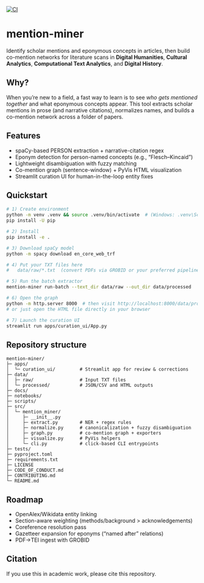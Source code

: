 [![CI](https://github.com/bfiliks/mention-miner/actions/workflows/ci.yml/badge.svg)](https://github.com/<bfiliks>/mention-miner/actions/workflows/ci.yml)

# mention-miner
Identify scholar mentions and eponymous concepts in articles, then build co-mention networks for literature scans in **Digital Humanities**, **Cultural Analytics**, **Computational Text Analytics**, and **Digital History**.

## Why?
When you’re new to a field, a fast way to learn is to see *who gets mentioned together* and what eponymous concepts appear. This tool extracts scholar mentions in prose (and narrative citations), normalizes names, and builds a co-mention network across a folder of papers.

## Features
- spaCy-based PERSON extraction + narrative-citation regex
- Eponym detection for person-named concepts (e.g., “Flesch–Kincaid”)
- Lightweight disambiguation with fuzzy matching
- Co-mention graph (sentence-window) + PyVis HTML visualization
- Streamlit curation UI for human-in-the-loop entity fixes

## Quickstart
```bash
# 1) Create environment
python -m venv .venv && source .venv/bin/activate  # (Windows: .venv\Scripts\activate)
pip install -U pip

# 2) Install
pip install -e .

# 3) Download spaCy model
python -m spacy download en_core_web_trf

# 4) Put your TXT files here
#   data/raw/*.txt  (convert PDFs via GROBID or your preferred pipeline)

# 5) Run the batch extractor
mention-miner run-batch --text_dir data/raw --out_dir data/processed

# 6) Open the graph
python -m http.server 8000  # then visit http://localhost:8000/data/processed/mentions_network.html
# or just open the HTML file directly in your browser

# 7) Launch the curation UI
streamlit run apps/curation_ui/App.py
```

## Repository structure
```
mention-miner/
├─ apps/
│  └─ curation_ui/         # Streamlit app for review & corrections
├─ data/
│  ├─ raw/                 # Input TXT files
│  └─ processed/           # JSON/CSV and HTML outputs
├─ docs/
├─ notebooks/
├─ scripts/
├─ src/
│  └─ mention_miner/
│     ├─ __init__.py
│     ├─ extract.py        # NER + regex rules
│     ├─ normalize.py      # canonicalization + fuzzy disambiguation
│     ├─ graph.py          # co-mention graph + exporters
│     ├─ visualize.py      # PyVis helpers
│     └─ cli.py            # click-based CLI entrypoints
├─ tests/
├─ pyproject.toml
├─ requirements.txt
├─ LICENSE
├─ CODE_OF_CONDUCT.md
├─ CONTRIBUTING.md
└─ README.md
```

## Roadmap
- OpenAlex/Wikidata entity linking
- Section-aware weighting (methods/background > acknowledgements)
- Coreference resolution pass
- Gazetteer expansion for eponyms (“named after” relations)
- PDF→TEI ingest with GROBID

## Citation
If you use this in academic work, please cite this repository.
